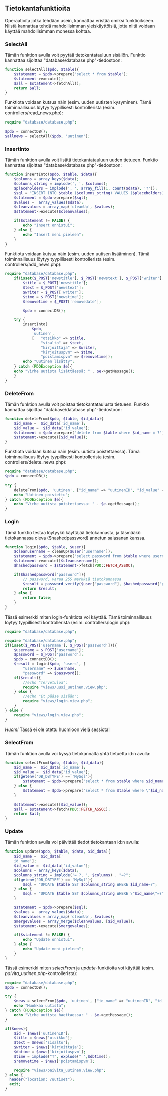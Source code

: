 ## Tietokantafunktioita

Operaatioita jotka tehdään usein, kannattaa eristää omiksi funktioikseen. Niistä kannattaa tehdä mahdollisimman yleiskäyttöisiä, jotta niitä voidaan käyttää mahdollisimman monessa kohtaa.

### SelectAll

Tämän funktion avulla voit pyytää tietokantatauluun sisällön. Funktio kannattaa sijoittaa "database/database.php"-tiedostoon:

```php
function selectAll($pdo, $table){
    $statement = $pdo->prepare("select * from $table");
    $statement->execute();
    $all = $statement->fetchAll();
    return $all;
}
```

Funktiota voidaan kutsua näin (esim. uuden uutisten kysyminen). Tämä toiminnallisuus löytyy tyypillisesti kontrollerista (esim. controllers/read_news.php):

```php
require "database/database.php";

$pdo = connectDB();
$allnews = selectAll($pdo, 'uutinen');
```

### InsertInto

Tämän funktion avulla voit lisätä tietokantatauluun uuden tietueen. Funktio kannattaa sijoittaa "database/database.php"-tiedostoon:

```php
function insertInto($pdo, $table, $data){
    $columns = array_keys($data);
    $columns_string = implode(', ', $columns);
    $placeholders = implode(', ', array_fill(1, count($data), '?'));
    $sql = "INSERT INTO $table ($columns_string) VALUES ($placeholders)";
    $statement = $pdo->prepare($sql);
    $values =  array_values($data);
    $cleanvalues = array_map('cleanUp', $values);
    $statement->execute($cleanvalues);

    if($statement != FALSE) {
        echo "Insert onnistui";
    } else {
        echo "Insert meni pieleen";
    }
}
```

Funktiota voidaan kutsua näin (esim. uuden uutisen lisääminen). Tämä toiminnallisuus löytyy tyypillisesti kontrollerista (esim. controllers/add_news.php):

```php
require "database/database.php";
    if(isset($_POST['newstitle'], $_POST['newstext'], $_POST['writer'], $_POST['newstime'], $_POST['removedate'])){
        $title = $_POST['newstitle'];
        $text = $_POST['newstext'];
        $writer = $_POST['writer'];
        $time = $_POST['newstime'];
        $removetime = $_POST['removedate'];

        $pdo = connectDB();

    try {
        insertInto(
            $pdo,
            'uutinen',
            [   "otsikko" => $title,
                "sisalto" => $text,
                "kirjoittaja" => $writer,
                "kirjoituspvm" => $time,
                "poistamispvm" => $removetime]);
        echo "Uutinen lisätty";
    } catch (PDOException $e){
    echo "Virhe uutista lisättäessä: " . $e->getMessage();
    }
}
```

### DeleteFrom

Tämän funktion avulla voit poistaa tietokantataulusta tietueen. Funktio kannattaa sijoittaa "database/database.php"-tiedostoon:

```php
function deleteFrom($pdo, $table, $id_data){
    $id_name =  $id_data['id_name'];
    $id_value =  $id_data['id_value'];
    $statement = $pdo->prepare("delete from $table where $id_name = ?");
    $statement->execute([$id_value]);
}
```

Funktiota voidaan kutsua näin (esim. uutista poistettaessa). Tämä toiminnallisuus löytyy tyypillisesti kontrollerista (esim. controllers/delete_news.php):

```php
require "database/database.php";
$pdo = connectDB();

try {
    deleteFrom($pdo, 'uutinen', ["id_name" => "uutinenID", "id_value" => $id]);
    echo "Uutinen poistettu";
} catch (PDOException $e){
    echo "Virhe uutista poistettaessa: " . $e->getMessage();
}
```

### Login

Tämä funktio testaa löytyykö käyttäjää tietokannasta, ja täsmääkö tietokannassa oleva ($hashedpassword) annetun salasanan kanssa.

```php
function login($pdo, $table, $user){
    $cleanusername = cleanUp($user["username"]);  
    $statement = $pdo->prepare("select password from $table where username = ?");
    $statement->execute([$cleanusername]);
    $hashedpassword = $statement->fetch(PDO::FETCH_ASSOC);

    if($hashedpassword["password"]){
        // password, varaa 255 merkkiä tietokannassa
        $result = password_verify($user["password"], $hashedpassword["password"]);
        return $result;
    } else {
        return false;
    }
}
```

Tässä esimerkki miten login-funktiota voi käyttää. Tämä toiminnallisuus löytyy tyypillisesti kontrollerista (esim. controllers/login.php):

```php
require "database/database.php";

require "database/database.php";
if(isset($_POST['username'], $_POST['password'])){
    $username = $_POST['username'];
    $password = $_POST['password'];
    $pdo = connectDB();
    $result = login($pdo, 'users', [
        "username" => $username,
        "password" => $password]);
    if($result){
        //echo "Tervetuloa";
        require "views/uusi_uutinen.view.php";
    } else {
        //echo "Et pääse sisään";
        require "views/login.view.php";
    }
} else {
    require "views/login.view.php";
}
```

*Huom!* Tässä ei ole otettu huomioon vielä sessiota!

### SelectFrom

Tämän funktion avulla voi kysyä tietokannalta yhtä tietuetta id:n avulla:

```php
function selectFrom($pdo, $table, $id_data){
    $id_name =  $id_data['id_name'];
    $id_value =  $id_data['id_value'];
    if(getenv('DB_DBTYPE') == 'MySql'){
        $statement = $pdo->prepare("select * from $table where $id_name=?");
    } else {
        $statement = $pdo->prepare("select * from $table where \"$id_name\"=?");
    }
  
    $statement->execute([$id_value]);
    $all = $statement->fetch(PDO::FETCH_ASSOC);
    return $all;
}
```

### Update

Tämän funktion avulla voi päivittää tiedot tietokantaan id:n avulla:

```php
function update($pdo, $table, $data, $id_data){
    $id_name =  $id_data['
    id_name'];
    $id_value =  $id_data['id_value'];
    $columns = array_keys($data);
    $columns_string = implode('= ?, ', $columns) . "=?";
    if(getenv('DB_DBTYPE') == 'MySql'){
        $sql = "UPDATE $table SET $columns_string WHERE $id_name=?";
    } else {
        $sql = "UPDATE $table SET $columns_string WHERE \"$id_name\"=?";
    }

    $statement = $pdo->prepare($sql);
    $values =  array_values($data);
    $cleanvalues = array_map('cleanUp', $values);
    $mergevalues = array_merge($cleanvalues, [$id_value]);
    $statement->execute($mergevalues);

    if($statement != FALSE) {
        echo "Update onnistui";
    } else {
        echo "Update meni pieleen";
    }
}
```

Tässä esimerkki miten *selectFrom* ja *update*-funktioita voi käyttää (esim. *paivita_uutinen.php*-kontrollerista):

```php
require "database/database.php";
$pdo = connectDB();

try {
    $news = selectFrom($pdo, 'uutinen', ["id_name" => "uutinenID", "id_value" => $id]);
    echo "Muokkaa uutista";
} catch (PDOException $e){
    echo "Virhe uutista haettaessa: " . $e->getMessage();
}

if($news){
    $id = $news['uutinenID'];
    $title = $news['otsikko'];
    $text = $news['sisalto'];
    $writer = $news['kirjoittaja'];
    $dbtime = $news['kirjoituspvm'];
    $time = implode("T", explode(" ",$dbtime));
    $removetime = $news['poistamispvm'];

    require "views/paivita_uutinen.view.php";
} else {
  header("location: /uutiset");
  exit;
}
```
